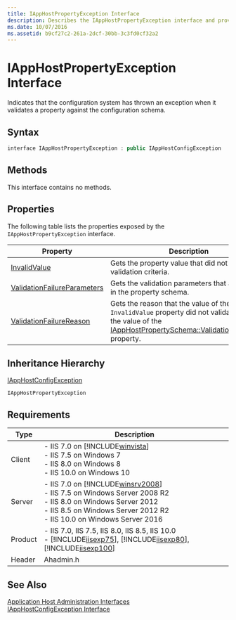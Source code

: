 ```yaml
---
title: IAppHostPropertyException Interface
description: Describes the IAppHostPropertyException interface and provides the interface's syntax, properties, inheritance hierarchy, and requirements.
ms.date: 10/07/2016
ms.assetid: b9cf27c2-261a-2dcf-30bb-3c3fd0cf32a2
---
```

# IAppHostPropertyException Interface
Indicates that the configuration system has thrown an exception when it validates a property against the configuration schema.  
  
## Syntax  
  
```cpp  
interface IAppHostPropertyException : public IAppHostConfigException  
```  
  
## Methods  
 This interface contains no methods.  
  
## Properties  
 The following table lists the properties exposed by the `IAppHostPropertyException` interface.  
  
|Property|Description|  
|--------------|-----------------|  
|[InvalidValue](../../web-development-reference/native-code-api-reference/iapphostpropertyexception-invalidvalue-method.md)|Gets the property value that did not meet the validation criteria.|  
|[ValidationFailureParameters](../../web-development-reference/native-code-api-reference/iapphostpropertyexception-validationfailureparameters-property.md)|Gets the validation parameters that are defined in the property schema.|  
|[ValidationFailureReason](../../web-development-reference/native-code-api-reference/iapphostpropertyexception-validationfailurereason-property.md)|Gets the reason that the value of the `InvalidValue` property did not validate against the value of the [IAppHostPropertySchema::ValidationParameter](../../web-development-reference/native-code-api-reference/iapphostpropertyschema-validationparameter-property.md) property.|  
  
## Inheritance Hierarchy  
 [IAppHostConfigException](../../web-development-reference/native-code-api-reference/iapphostconfigexception-interface.md)  
  
 `IAppHostPropertyException`  
  
## Requirements  
  
|Type|Description|  
|----------|-----------------|  
|Client|-   IIS 7.0 on [!INCLUDE[winvista](../../wmi-provider/includes/winvista-md.md)]<br />-   IIS 7.5 on Windows 7<br />-   IIS 8.0 on Windows 8<br />-   IIS 10.0 on Windows 10|  
|Server|-   IIS 7.0 on [!INCLUDE[winsrv2008](../../wmi-provider/includes/winsrv2008-md.md)]<br />-   IIS 7.5 on Windows Server 2008 R2<br />-   IIS 8.0 on Windows Server 2012<br />-   IIS 8.5 on Windows Server 2012 R2<br />-   IIS 10.0 on Windows Server 2016|  
|Product|-   IIS 7.0, IIS 7.5, IIS 8.0, IIS 8.5, IIS 10.0<br />-   [!INCLUDE[iisexp75](../../web-development-reference/native-code-api-reference/includes/iisexp75-md.md)], [!INCLUDE[iisexp80](../../web-development-reference/native-code-api-reference/includes/iisexp80-md.md)], [!INCLUDE[iisexp100](../../web-development-reference/native-code-api-reference/includes/iisexp100-md.md)]|  
|Header|Ahadmin.h|  
  
## See Also  
 [Application Host Administration Interfaces](../../web-development-reference/native-code-api-reference/application-host-administration-interfaces.md)   
 [IAppHostConfigException Interface](../../web-development-reference/native-code-api-reference/iapphostconfigexception-interface.md)
